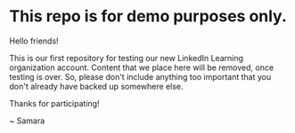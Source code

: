 # This repo is for demo purposes only.

Hello friends!

This is our first repository for testing our new LinkedIn Learning organization account.  Content that we place here will be removed, once testing is over. So, please don't include anything too important that you don't already have backed up somewhere else.

Thanks for participating!

~ Samara

